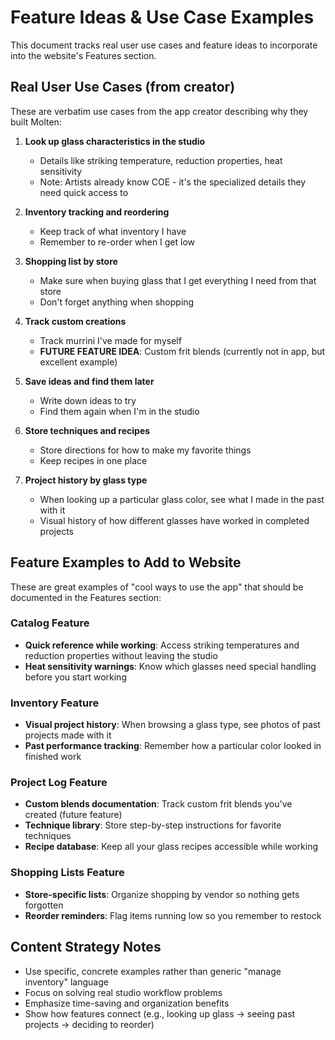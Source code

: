 # Feature Ideas & Use Case Examples

This document tracks real user use cases and feature ideas to incorporate into the website's Features section.

## Real User Use Cases (from creator)

These are verbatim use cases from the app creator describing why they built Molten:

1. **Look up glass characteristics in the studio**
   - Details like striking temperature, reduction properties, heat sensitivity
   - Note: Artists already know COE - it's the specialized details they need quick access to

2. **Inventory tracking and reordering**
   - Keep track of what inventory I have
   - Remember to re-order when I get low

3. **Shopping list by store**
   - Make sure when buying glass that I get everything I need from that store
   - Don't forget anything when shopping

4. **Track custom creations**
   - Track murrini I've made for myself
   - **FUTURE FEATURE IDEA**: Custom frit blends (currently not in app, but excellent example)

5. **Save ideas and find them later**
   - Write down ideas to try
   - Find them again when I'm in the studio

6. **Store techniques and recipes**
   - Store directions for how to make my favorite things
   - Keep recipes in one place

7. **Project history by glass type**
   - When looking up a particular glass color, see what I made in the past with it
   - Visual history of how different glasses have worked in completed projects

## Feature Examples to Add to Website

These are great examples of "cool ways to use the app" that should be documented in the Features section:

### Catalog Feature
- **Quick reference while working**: Access striking temperatures and reduction properties without leaving the studio
- **Heat sensitivity warnings**: Know which glasses need special handling before you start working

### Inventory Feature
- **Visual project history**: When browsing a glass type, see photos of past projects made with it
- **Past performance tracking**: Remember how a particular color looked in finished work

### Project Log Feature
- **Custom blends documentation**: Track custom frit blends you've created (future feature)
- **Technique library**: Store step-by-step instructions for favorite techniques
- **Recipe database**: Keep all your glass recipes accessible while working

### Shopping Lists Feature
- **Store-specific lists**: Organize shopping by vendor so nothing gets forgotten
- **Reorder reminders**: Flag items running low so you remember to restock

## Content Strategy Notes

- Use specific, concrete examples rather than generic "manage inventory" language
- Focus on solving real studio workflow problems
- Emphasize time-saving and organization benefits
- Show how features connect (e.g., looking up glass → seeing past projects → deciding to reorder)
